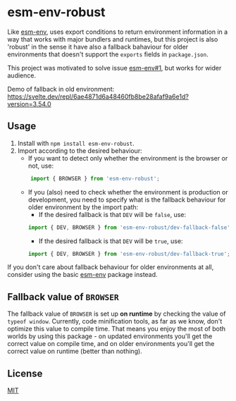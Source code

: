 # esm-env-robust

Like [esm-env](https://github.com/benmccann/esm-env), uses export conditions to return environment information in a way that works with major bundlers and runtimes,
 but this project is also 'robust' in the sense it have also a fallback bahaviour for older environments that doesn't support
 the `exports` fields in `package.json`.

This project was motivated to solve issue [esm-env#1](https://github.com/benmccann/esm-env/issues/1), but works for wider audience.

Demo of fallback in old environment: https://svelte.dev/repl/6ae4871d6a48460fb8be28afaf9a6e1d?version=3.54.0

## Usage

1. Install with `npm install esm-env-robust`.
2. Import according to the desired behaviour:
    * If you want to detect only whether the environment is the browser or not, use:
    ```js
        import { BROWSER } from 'esm-env-robust';
    ```
    * If you (also) need to check whether the environment is production or development, you need to specify what is the fallback
     behaviour for older environment by the import path:
        * If the desired fallback is that `DEV` will be `false`, use:
        ```js
        import { DEV, BROWSER } from 'esm-env-robust/dev-fallback-false';
        ```
        * If the desired fallback is that `DEV` will be `true`, use:
        ```js
        import { DEV, BROWSER } from 'esm-env-robust/dev-fallback-true';
        ```

If you don't care about fallback behaviour for older environments at all, consider using the basic [esm-env](https://github.com/benmccann/esm-env) package instead.

## Fallback value of `BROWSER`

The fallback value of `BROWSER` is set up **on runtime** by checking the value of `typeof window`.
Currently, code minification tools, as far as we know, don't optimize this value to compile time.
That means you enjoy the most of both worlds by using this package - on updated environments you'll get the correct value on compile time, and on older environments you'll get the correct value on runtime (better than nothing).

## License

[MIT](LICENSE)
